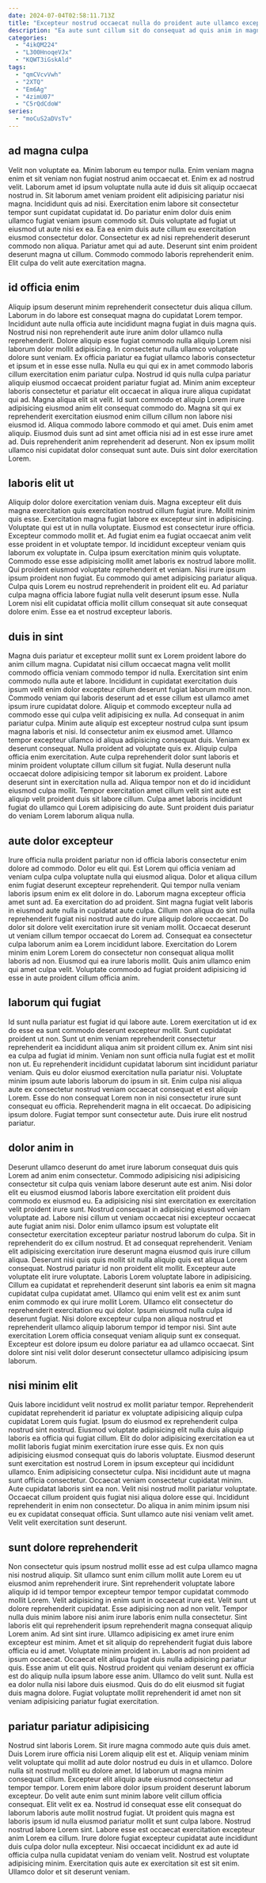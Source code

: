 ```yaml
---
date: 2024-07-04T02:58:11.713Z
title: "Excepteur nostrud occaecat nulla do proident aute ullamco excepteur et proident nostrud duis adipisicing proident fugiat."
description: "Ea aute sunt cillum sit do consequat ad quis anim in magna irure cupidatat. Veniam laborum tempor sint in qui ea commodo qui mollit ipsum ea minim aliqua mollit."
categories:
  - "4ikQM224"
  - "L300HnoqeVJx"
  - "KQWT3iGskAld"
tags:
  - "qmCVcvVwh"
  - "2XTQ"
  - "Em6Ag"
  - "4zimU07"
  - "C5rQdCdoW"
series:
  - "moCuS2aDVsTv"
---
```



## ad magna culpa

Velit non voluptate ea. Minim laborum eu tempor nulla. Enim veniam magna enim et sit veniam non fugiat nostrud anim occaecat et. Enim ex ad nostrud velit. Laborum amet id ipsum voluptate nulla aute id duis sit aliquip occaecat nostrud in.
Sit laborum amet veniam proident elit adipisicing pariatur nisi magna. Incididunt quis ad nisi. Exercitation enim labore sit consectetur tempor sunt cupidatat cupidatat id. Do pariatur enim dolor duis enim ullamco fugiat veniam ipsum commodo sit. Duis voluptate ad fugiat ut eiusmod ut aute nisi ex ea. Ea ea enim duis aute cillum eu exercitation eiusmod consectetur dolor.
Consectetur ex ad nisi reprehenderit deserunt commodo non aliqua. Pariatur amet qui ad aute. Deserunt sint enim proident deserunt magna ut cillum. Commodo commodo laboris reprehenderit enim. Elit culpa do velit aute exercitation magna.

## id officia enim

Aliquip ipsum deserunt minim reprehenderit consectetur duis aliqua cillum. Laborum in do labore est consequat magna do cupidatat Lorem tempor. Incididunt aute nulla officia aute incididunt magna fugiat in duis magna quis. Nostrud nisi non reprehenderit aute irure anim dolor ullamco nulla reprehenderit. Dolore aliquip esse fugiat commodo nulla aliquip Lorem nisi laborum dolor mollit adipisicing. In consectetur nulla ullamco voluptate dolore sunt veniam. Ex officia pariatur ea fugiat ullamco laboris consectetur et ipsum et in esse esse nulla. Nulla eu qui qui ex in amet commodo laboris cillum exercitation enim pariatur culpa.
Nostrud id quis nulla culpa pariatur aliquip eiusmod occaecat proident pariatur fugiat ad. Minim anim excepteur laboris consectetur et pariatur elit occaecat in aliqua irure aliqua cupidatat qui ad. Magna aliqua elit sit velit. Id sunt commodo et aliquip Lorem irure adipisicing eiusmod anim elit consequat commodo do. Magna sit qui ex reprehenderit exercitation eiusmod enim cillum cillum non labore nisi eiusmod id.
Aliqua commodo labore commodo et qui amet. Duis enim amet aliquip. Eiusmod duis sunt ad sint amet officia nisi ad in est esse irure amet ad. Duis reprehenderit anim reprehenderit ad deserunt. Non ex ipsum mollit ullamco nisi cupidatat dolor consequat sunt aute. Duis sint dolor exercitation Lorem.

## laboris elit ut

Aliquip dolor dolore exercitation veniam duis. Magna excepteur elit duis magna exercitation quis exercitation nostrud cillum fugiat irure. Mollit minim quis esse. Exercitation magna fugiat labore ex excepteur sint in adipisicing.
Voluptate qui est ut in nulla voluptate. Eiusmod est consectetur irure officia. Excepteur commodo mollit et. Ad fugiat enim ea fugiat occaecat anim velit esse proident in et voluptate tempor. Id incididunt excepteur veniam quis laborum ex voluptate in. Culpa ipsum exercitation minim quis voluptate. Commodo esse esse adipisicing mollit amet laboris ex nostrud labore mollit. Qui proident eiusmod voluptate reprehenderit et veniam.
Nisi irure ipsum ipsum proident non fugiat. Eu commodo qui amet adipisicing pariatur aliqua. Culpa quis Lorem eu nostrud reprehenderit in proident elit eu. Ad pariatur culpa magna officia labore fugiat nulla velit deserunt ipsum esse. Nulla Lorem nisi elit cupidatat officia mollit cillum consequat sit aute consequat dolore enim. Esse ea et nostrud excepteur laboris.

## duis in sint

Magna duis pariatur et excepteur mollit sunt ex Lorem proident labore do anim cillum magna. Cupidatat nisi cillum occaecat magna velit mollit commodo officia veniam commodo tempor id nulla. Exercitation sint enim commodo nulla aute et labore. Incididunt in cupidatat exercitation duis ipsum velit enim dolor excepteur cillum deserunt fugiat laborum mollit non. Commodo veniam qui laboris deserunt ad et esse cillum est ullamco amet ipsum irure cupidatat dolore. Aliquip et commodo excepteur nulla ad commodo esse qui culpa velit adipisicing ex nulla. Ad consequat in anim pariatur culpa.
Minim aute aliquip est excepteur nostrud culpa sunt ipsum magna laboris et nisi. Id consectetur anim ex eiusmod amet. Ullamco tempor excepteur ullamco id aliqua adipisicing consequat duis. Veniam ex deserunt consequat. Nulla proident ad voluptate quis ex. Aliquip culpa officia enim exercitation. Aute culpa reprehenderit dolor sunt laboris et minim proident voluptate cillum cillum sit fugiat. Nulla deserunt nulla occaecat dolore adipisicing tempor sit laborum ex proident.
Labore deserunt sint in exercitation nulla ad. Aliqua tempor non et do id incididunt eiusmod culpa mollit. Tempor exercitation amet cillum velit sint aute est aliquip velit proident duis sit labore cillum. Culpa amet laboris incididunt fugiat do ullamco qui Lorem adipisicing do aute. Sunt proident duis pariatur do veniam Lorem laborum aliqua nulla.

## aute dolor excepteur

Irure officia nulla proident pariatur non id officia laboris consectetur enim dolore ad commodo. Dolor eu elit qui. Est Lorem qui officia veniam ad veniam culpa culpa voluptate nulla qui eiusmod aliqua. Dolor et aliqua cillum enim fugiat deserunt excepteur reprehenderit. Qui tempor nulla veniam laboris ipsum enim ex elit dolore in do. Laborum magna excepteur officia amet sunt ad. Ea exercitation do ad proident. Sint magna fugiat velit laboris in eiusmod aute nulla in cupidatat aute culpa.
Cillum non aliqua do sint nulla reprehenderit fugiat nisi nostrud aute do irure aliquip dolore occaecat. Do dolor sit dolore velit exercitation irure sit veniam mollit. Occaecat deserunt ut veniam cillum tempor occaecat do Lorem ad. Consequat ea consectetur culpa laborum anim ea Lorem incididunt labore.
Exercitation do Lorem minim enim Lorem Lorem do consectetur non consequat aliqua mollit laboris ad non. Eiusmod qui ea irure laboris mollit. Quis anim ullamco enim qui amet culpa velit. Voluptate commodo ad fugiat proident adipisicing id esse in aute proident cillum officia anim.

## laborum qui fugiat

Id sunt nulla pariatur est fugiat id qui labore aute. Lorem exercitation ut id ex do esse ea sunt commodo deserunt excepteur mollit. Sunt cupidatat proident ut non. Sunt ut enim veniam reprehenderit consectetur reprehenderit ea incididunt aliqua anim sit proident cillum ex.
Anim sint nisi ea culpa ad fugiat id minim. Veniam non sunt officia nulla fugiat est et mollit non ut. Eu reprehenderit incididunt cupidatat laborum sint incididunt pariatur veniam. Quis eu dolor eiusmod exercitation nulla pariatur nisi. Voluptate minim ipsum aute laboris laborum do ipsum in sit.
Enim culpa nisi aliqua aute ex consectetur nostrud veniam occaecat consequat et est aliquip Lorem. Esse do non consequat Lorem non in nisi consectetur irure sunt consequat eu officia. Reprehenderit magna in elit occaecat. Do adipisicing ipsum dolore. Fugiat tempor sunt consectetur aute. Duis irure elit nostrud pariatur.

## dolor anim in

Deserunt ullamco deserunt do amet irure laborum consequat duis quis Lorem ad anim enim consectetur. Commodo adipisicing nisi adipisicing consectetur sit culpa quis veniam labore deserunt aute est anim. Nisi dolor elit eu eiusmod eiusmod laboris labore exercitation elit proident duis commodo ex eiusmod eu. Ea adipisicing nisi sint exercitation ex exercitation velit proident irure sunt. Nostrud consequat in adipisicing eiusmod veniam voluptate ad. Labore nisi cillum ut veniam occaecat nisi excepteur occaecat aute fugiat anim nisi. Dolor enim ullamco ipsum est voluptate elit consectetur exercitation excepteur pariatur nostrud laborum do culpa. Sit in reprehenderit do ex cillum nostrud.
Et ad consequat reprehenderit. Veniam elit adipisicing exercitation irure deserunt magna eiusmod quis irure cillum aliqua. Deserunt nisi quis quis mollit sit nulla aliquip quis est aliqua Lorem consequat. Nostrud pariatur id non proident elit mollit. Excepteur aute voluptate elit irure voluptate. Laboris Lorem voluptate labore in adipisicing. Cillum ea cupidatat et reprehenderit deserunt sint laboris ea enim sit magna cupidatat culpa cupidatat amet. Ullamco qui enim velit est ex anim sunt enim commodo ex qui irure mollit Lorem.
Ullamco elit consectetur do reprehenderit exercitation eu qui dolor. Ipsum eiusmod nulla culpa id deserunt fugiat. Nisi dolore excepteur culpa non aliqua nostrud et reprehenderit ullamco aliquip laborum tempor id tempor nisi. Sint aute exercitation Lorem officia consequat veniam aliquip sunt ex consequat. Excepteur est dolore ipsum eu dolore pariatur ea ad ullamco occaecat. Sint dolore sint nisi velit dolor deserunt consectetur ullamco adipisicing ipsum laborum.

## nisi minim elit

Quis labore incididunt velit nostrud ex mollit pariatur tempor. Reprehenderit cupidatat reprehenderit id pariatur ex voluptate adipisicing aliquip culpa cupidatat Lorem quis fugiat. Ipsum do eiusmod ex reprehenderit culpa nostrud sint nostrud. Eiusmod voluptate adipisicing elit nulla duis aliquip laboris ea officia qui fugiat cillum.
Elit do dolor adipisicing exercitation ea ut mollit laboris fugiat minim exercitation irure esse quis. Ex non quis adipisicing eiusmod consequat quis do laboris voluptate. Eiusmod deserunt sunt exercitation est nostrud Lorem in ipsum excepteur qui incididunt ullamco. Enim adipisicing consectetur culpa. Nisi incididunt aute ut magna sunt officia consectetur.
Occaecat veniam consectetur cupidatat minim. Aute cupidatat laboris sint ea non. Velit nisi nostrud mollit pariatur voluptate. Occaecat cillum proident quis fugiat nisi aliqua dolore esse qui. Incididunt reprehenderit in enim non consectetur. Do aliqua in anim minim ipsum nisi eu ex cupidatat consequat officia. Sunt ullamco aute nisi veniam velit amet. Velit velit exercitation sunt deserunt.

## sunt dolore reprehenderit

Non consectetur quis ipsum nostrud mollit esse ad est culpa ullamco magna nisi nostrud aliquip. Sit ullamco sunt enim cillum mollit aute Lorem eu ut eiusmod anim reprehenderit irure. Sint reprehenderit voluptate labore aliquip id id tempor tempor excepteur tempor tempor cupidatat commodo mollit Lorem. Velit adipisicing in enim sunt in occaecat irure est. Velit sunt ut dolore reprehenderit cupidatat.
Esse adipisicing non ad non velit. Tempor nulla duis minim labore nisi anim irure laboris enim nulla consectetur. Sint laboris elit qui reprehenderit ipsum reprehenderit magna consequat aliquip Lorem anim. Ad sint sint irure. Ullamco adipisicing ex amet irure enim excepteur est minim. Amet et sit aliquip do reprehenderit fugiat duis labore officia eu id amet. Voluptate minim proident in. Laboris ad non proident ad ipsum occaecat.
Occaecat elit aliqua fugiat duis nulla adipisicing pariatur quis. Esse anim ut elit quis. Nostrud proident qui veniam deserunt ex officia est do aliquip nulla ipsum labore esse anim. Ullamco do velit sunt. Nulla est ea dolor nulla nisi labore duis eiusmod. Quis do do elit eiusmod sit fugiat duis magna dolore. Fugiat voluptate mollit reprehenderit id amet non sit veniam adipisicing pariatur fugiat exercitation.

## pariatur pariatur adipisicing

Nostrud sint laboris Lorem. Sit irure magna commodo aute quis duis amet. Duis Lorem irure officia nisi Lorem aliquip elit est et. Aliquip veniam minim velit voluptate qui mollit ad aute dolor nostrud eu duis in et ullamco. Dolore nulla sit nostrud mollit eu dolore amet. Id laborum ut magna minim consequat cillum. Excepteur elit aliquip aute eiusmod consectetur ad tempor tempor.
Lorem enim labore dolor ipsum proident deserunt laborum excepteur. Do velit aute enim sunt minim labore velit cillum officia consequat. Elit velit ex ea. Nostrud id consequat esse elit consequat do laborum laboris aute mollit nostrud fugiat.
Ut proident quis magna est laboris ipsum id nulla eiusmod pariatur mollit et sunt culpa labore. Nostrud nostrud labore Lorem sint. Labore esse est occaecat exercitation excepteur anim Lorem ea cillum. Irure dolore fugiat excepteur cupidatat aute incididunt duis culpa dolor nulla excepteur. Nisi occaecat incididunt ex ad aute id officia culpa nulla cupidatat veniam do veniam velit. Nostrud est voluptate adipisicing minim. Exercitation quis aute ex exercitation sit est sit enim. Ullamco dolor et sit deserunt veniam.

